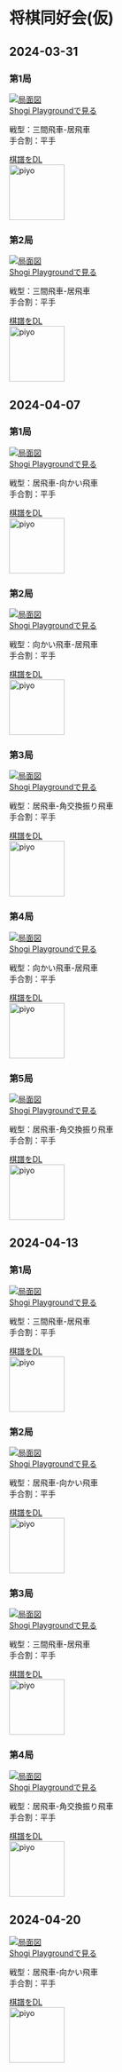 # 将棋同好会(仮)

## 2024-03-31

### 第1局

[![局面図](images/20240331_01_thumb.png)]()  
[Shogi Playgroundで見る]()

戦型：三間飛車-居飛車  
手合割：平手

[棋譜をDL](kifs/20240331_01.kif)  
[<img src="images/piyo_link.png" alt="piyo" width="100" />](piyoshogi://?url=https://reqweldzen.github.io/OSC/kifs/20240331_01.kif)

### 第2局

[![局面図](images/20240331_02_thumb.png)]()  
[Shogi Playgroundで見る]()

戦型：三間飛車-居飛車  
手合割：平手

[棋譜をDL](kifs/20240331_02.kif)  
[<img src="images/piyo_link.png" alt="piyo" width="100" />](piyoshogi://?url=https://reqweldzen.github.io/OSC/kifs/20240331_02.kif)

## 2024-04-07

### 第1局

[![局面図](images/20240407_01_thumb.png)](https://kifu.co/7O3Z)  
[Shogi Playgroundで見る](https://kifu.co/7O3Z)

戦型：居飛車-向かい飛車  
手合割：平手

[棋譜をDL](kifs/20240407_01.kif)  
[<img src="images/piyo_link.png" alt="piyo" width="100" />](piyoshogi://?url=https://reqweldzen.github.io/OSC/kifs/20240407_01.kif)

### 第2局

[![局面図](images/20240407_02_thumb.png)](https://kifu.co/EM9M)  
[Shogi Playgroundで見る](https://kifu.co/EM9M)

戦型：向かい飛車-居飛車  
手合割：平手

[棋譜をDL](kifs/20240407_02.kif)  
[<img src="images/piyo_link.png" alt="piyo" width="100" />](piyoshogi://?url=https://reqweldzen.github.io/OSC/kifs/20240407_02.kif)

### 第3局

[![局面図](images/20240407_03_thumb.png)](https://kifu.co/JWpM)  
[Shogi Playgroundで見る](https://kifu.co/JWpM)

戦型：居飛車-角交換振り飛車  
手合割：平手

[棋譜をDL](kifs/20240407_03.kif)  
[<img src="images/piyo_link.png" alt="piyo" width="100" />](piyoshogi://?url=https://reqweldzen.github.io/OSC/kifs/20240407_03.kif)

### 第4局

[![局面図](images/20240407_04_thumb.png)](https://kifu.co/dDWq)  
[Shogi Playgroundで見る](https://kifu.co/dDWq)

戦型：向かい飛車-居飛車  
手合割：平手

[棋譜をDL](kifs/20240407_04.kif)  
[<img src="images/piyo_link.png" alt="piyo" width="100" />](piyoshogi://?url=https://reqweldzen.github.io/OSC/kifs/20240407_04.kif)

### 第5局

[![局面図](images/20240407_05_thumb.png)](https://kifu.co/V4E6)  
[Shogi Playgroundで見る](https://kifu.co/V4E6)

戦型：居飛車-角交換振り飛車  
手合割：平手

[棋譜をDL](kifs/20240407_05.kif)  
[<img src="images/piyo_link.png" alt="piyo" width="100" />](piyoshogi://?url=https://reqweldzen.github.io/OSC/kifs/20240407_05.kif.kif)

## 2024-04-13

### 第1局

[![局面図](images/20240413_01_thumb.png)](https://kifu.co/3Rbx)  
[Shogi Playgroundで見る](https://kifu.co/3Rbx)

戦型：三間飛車-居飛車  
手合割：平手

[棋譜をDL](kifs/20240413_01.kif)  
[<img src="images/piyo_link.png" alt="piyo" width="100" />](piyoshogi://?url=https://reqweldzen.github.io/OSC/kifs/20240413_01.kif)

### 第2局

[![局面図](images/20240413_02_thumb.png)](https://kifu.co/eBVB)  
[Shogi Playgroundで見る](https://kifu.co/eBVB)

戦型：居飛車-向かい飛車  
手合割：平手

[棋譜をDL](kifs/20240413_02.kif)  
[<img src="images/piyo_link.png" alt="piyo" width="100" />](piyoshogi://?url=https://reqweldzen.github.io/OSC/kifs/20240413_02.kif)

### 第3局

[![局面図](images/20240413_03_thumb.png)](https://kifu.co/O7d8)  
[Shogi Playgroundで見る](https://kifu.co/O7d8)

戦型：三間飛車-居飛車  
手合割：平手

[棋譜をDL](kifs/20240413_03.kif)  
[<img src="images/piyo_link.png" alt="piyo" width="100" />](piyoshogi://?url=https://reqweldzen.github.io/OSC/kifs/20240413_03.kif)

### 第4局

[![局面図](images/20240413_04_thumb.png)](https://kifu.co/8RL3)  
[Shogi Playgroundで見る](https://kifu.co/8RL3)

戦型：居飛車-角交換振り飛車  
手合割：平手

[棋譜をDL](kifs/20240413_04.kif)  
[<img src="images/piyo_link.png" alt="piyo" width="100" />](piyoshogi://?url=https://reqweldzen.github.io/OSC/kifs/20240413_04.kif)

## 2024-04-20

[![局面図](images/20240420_01_thumb.png)](https://kifu.co/Agp4)  
[Shogi Playgroundで見る](https://kifu.co/Agp4)

戦型：居飛車-向かい飛車  
手合割：平手

[棋譜をDL](kifs/20240420_01.kif)  
[<img src="images/piyo_link.png" alt="piyo" width="100" />](piyoshogi://?url=https://reqweldzen.github.io/OSC/kifs/20240420_01.kif)